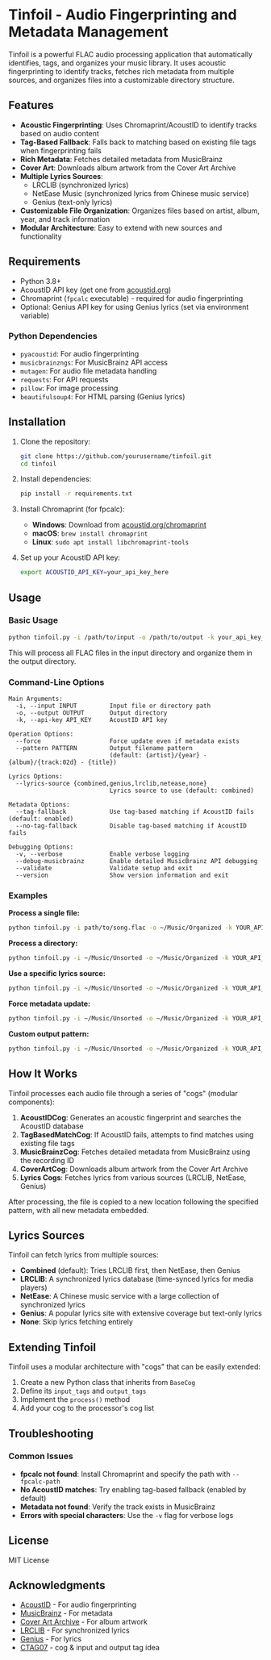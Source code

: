 # Tinfoil - Audio Fingerprinting and Metadata Management

Tinfoil is a powerful FLAC audio processing application that automatically identifies, tags, and organizes your music library. It uses acoustic fingerprinting to identify tracks, fetches rich metadata from multiple sources, and organizes files into a customizable directory structure.

## Features

- **Acoustic Fingerprinting**: Uses Chromaprint/AcoustID to identify tracks based on audio content
- **Tag-Based Fallback**: Falls back to matching based on existing file tags when fingerprinting fails
- **Rich Metadata**: Fetches detailed metadata from MusicBrainz
- **Cover Art**: Downloads album artwork from the Cover Art Archive
- **Multiple Lyrics Sources**:
  - LRCLIB (synchronized lyrics)
  - NetEase Music (synchronized lyrics from Chinese music service)
  - Genius (text-only lyrics)
- **Customizable File Organization**: Organizes files based on artist, album, year, and track information
- **Modular Architecture**: Easy to extend with new sources and functionality

## Requirements

- Python 3.8+
- AcoustID API key (get one from [acoustid.org](https://acoustid.org/login))
- Chromaprint (`fpcalc` executable) - required for audio fingerprinting
- Optional: Genius API key for using Genius lyrics (set via environment variable)

### Python Dependencies

- `pyacoustid`: For audio fingerprinting
- `musicbrainzngs`: For MusicBrainz API access
- `mutagen`: For audio file metadata handling
- `requests`: For API requests
- `pillow`: For image processing
- `beautifulsoup4`: For HTML parsing (Genius lyrics)

## Installation

1. Clone the repository:
   ```bash
   git clone https://github.com/yourusername/tinfoil.git
   cd tinfoil
   ```

2. Install dependencies:
   ```bash
   pip install -r requirements.txt
   ```

3. Install Chromaprint (for fpcalc):
   - **Windows**: Download from [acoustid.org/chromaprint](https://acoustid.org/chromaprint)
   - **macOS**: `brew install chromaprint`
   - **Linux**: `sudo apt install libchromaprint-tools`

4. Set up your AcoustID API key:
   ```bash
   export ACOUSTID_API_KEY=your_api_key_here
   ```

## Usage

### Basic Usage

```bash
python tinfoil.py -i /path/to/input -o /path/to/output -k your_api_key_here
```

This will process all FLAC files in the input directory and organize them in the output directory.

### Command-Line Options

```
Main Arguments:
  -i, --input INPUT         Input file or directory path
  -o, --output OUTPUT       Output directory
  -k, --api-key API_KEY     AcoustID API key

Operation Options:
  --force                   Force update even if metadata exists
  --pattern PATTERN         Output filename pattern 
                            (default: {artist}/{year} - {album}/{track:02d} - {title})

Lyrics Options:
  --lyrics-source {combined,genius,lrclib,netease,none}
                            Lyrics source to use (default: combined)

Metadata Options:
  --tag-fallback            Use tag-based matching if AcoustID fails (default: enabled)
  --no-tag-fallback         Disable tag-based matching if AcoustID fails

Debugging Options:
  -v, --verbose             Enable verbose logging
  --debug-musicbrainz       Enable detailed MusicBrainz API debugging
  --validate                Validate setup and exit
  --version                 Show version information and exit
```

### Examples

**Process a single file:**
```bash
python tinfoil.py -i path/to/song.flac -o ~/Music/Organized -k YOUR_API_KEY
```

**Process a directory:**
```bash
python tinfoil.py -i ~/Music/Unsorted -o ~/Music/Organized -k YOUR_API_KEY
```

**Use a specific lyrics source:**
```bash
python tinfoil.py -i ~/Music/Unsorted -o ~/Music/Organized -k YOUR_API_KEY --lyrics-source lrclib
```

**Force metadata update:**
```bash
python tinfoil.py -i ~/Music/Unsorted -o ~/Music/Organized -k YOUR_API_KEY --force
```

**Custom output pattern:**
```bash
python tinfoil.py -i ~/Music/Unsorted -o ~/Music/Organized -k YOUR_API_KEY --pattern "{artist}/{year} - {album}/{disc:01d}.{track:02d} - {title}"
```

## How It Works

Tinfoil processes each audio file through a series of "cogs" (modular components):

1. **AcoustIDCog**: Generates an acoustic fingerprint and searches the AcoustID database
2. **TagBasedMatchCog**: If AcoustID fails, attempts to find matches using existing file tags
3. **MusicBrainzCog**: Fetches detailed metadata from MusicBrainz using the recording ID
4. **CoverArtCog**: Downloads album artwork from the Cover Art Archive
5. **Lyrics Cogs**: Fetches lyrics from various sources (LRCLIB, NetEase, Genius)

After processing, the file is copied to a new location following the specified pattern, with all new metadata embedded.

## Lyrics Sources

Tinfoil can fetch lyrics from multiple sources:

- **Combined** (default): Tries LRCLIB first, then NetEase, then Genius
- **LRCLIB**: A synchronized lyrics database (time-synced lyrics for media players)
- **NetEase**: A Chinese music service with a large collection of synchronized lyrics
- **Genius**: A popular lyrics site with extensive coverage but text-only lyrics
- **None**: Skip lyrics fetching entirely

## Extending Tinfoil

Tinfoil uses a modular architecture with "cogs" that can be easily extended:

1. Create a new Python class that inherits from `BaseCog`
2. Define its `input_tags` and `output_tags` 
3. Implement the `process()` method
4. Add your cog to the processor's cog list

## Troubleshooting

### Common Issues

- **fpcalc not found**: Install Chromaprint and specify the path with `--fpcalc-path`
- **No AcoustID matches**: Try enabling tag-based fallback (enabled by default)
- **Metadata not found**: Verify the track exists in MusicBrainz
- **Errors with special characters**: Use the `-v` flag for verbose logs

## License

MIT License

## Acknowledgments

- [AcoustID](https://acoustid.org/) - For audio fingerprinting
- [MusicBrainz](https://musicbrainz.org/) - For metadata
- [Cover Art Archive](https://coverartarchive.org/) - For album artwork
- [LRCLIB](https://lrclib.net/) - For synchronized lyrics
- [Genius](https://genius.com/) - For lyrics
- [CTAG07](https://github.com/CTAG07) - cog & input and output tag idea